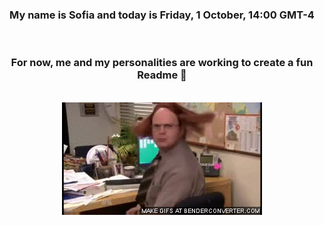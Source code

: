 


<div align="center">
<h3 >My name is Sofia and today is Friday, 1 October, 14:00 GMT-4</h3><br>
<h3 >For now, me and my personalities are working to create a fun Readme 👋
</h3><br>
<img src='img/dwight.gif' alt='working...'/>
</div>
